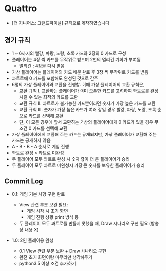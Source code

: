 # Quattro
- [더 지니어스: 그랜드파이널] 규칙으로 제작하였습니다

## 경기 규칙
- 1 ~ 6까지의 빨강, 파랑, 노랑, 초록 카드와 2장의 0 카드로 구성
- 플레이어는 4장 씩 카드를 무작위로 받으며 2번의 멀리건 기회가 부여됨
    - 멀리건 : 4장을 다시 받음
- 가상 플레이어는 플레이어의 카드 배분 완료 후 3장 씩 무작위로 카드를 받음
- 콰트로에 0 카드를 포함해도 완성된 것으로 간주
- 6명의 가상 플레이어와 교환을 진행함. 이때 가상 플레이어의 교환 규칙은,
    - 교환 규칙 I. 교환하는 플레이어가 이미 오픈한 카드를 고려하여 콰트로를 완성시킬 수 있는 최적의 카드를 교환
    - 교환 규칙 II. 콰트로가 불가능한 카드뿐이라면 숫자가 가장 높은 카드를 교환
    - 교환 규칙 III. 숫자가 가장 높은 카드가 여러 장일 경우 빨강, 파랑, 노랑, 초록 순으로 카드를 선택해 교환
    - 단, 이 모든 경우에 앞서 교환하는 가상의 플레이어에게 0 카드가 있을 경우 무조건 0 카드를 선택해 교환
- 가상 플레이어에게 교환해 주는 카드는 공개되지만, 가상 플레이어가 교환해 주는 카드는 공개하지 않음
- A - B - B - A 순서로 게임 진행
- 콰트로 완성 > 콰트로 미완성
- 두 플레이어 모두 콰트로 완성 시 숫자 합이 더 큰 플레이어가 승리
- 두 플레이어 모두 콰트로 미완성시 가장 큰 숫자를 보유한 플레이어가 승리

## Commit Log
- 0.1: 게임 기본 사항 구현 완료
    - View 관련 부분 보완 필요:
        - 게임 시작 시 초기 화면
        - 게임 진행 상황 print 방식 등
    - 두 플레이어 모두 콰트로를 만들지 못했을 때, Draw 시나리오 구현 필요 (방송 상 내용 X)

- 1.0: 2인 플레이용 완성
    - 0.1 View 관련 부분 보완 + Draw 시나리오 구현
    - 완전 초기 화면이랑 마무리만 생각해두기
    - python3.5 이상 조건 추가하기
    
